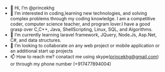 - 👋 Hi, I’m @princekhg
- 👀 I’m interested in coding,learning new technologies, and solving complex problems through my coding knowledge. I am a competitive coder, computer science teacher, and program lover.I have a good grasp over C,C++, Java, ShellScripting, Linux, SQL, and Algorithms.
- 🌱 I’m currently learning laravel framework, JQuery, Node.Js, Asp.Net, C#, and data structures.
- 💞️ I’m looking to collaborate on any web project or mobile application or an additional start up projects
- 📫 How to reach me? conatact me using skype(princekhg@gmail.com) or through my phone number (+917477894004)

<!---
princekhg/princekhg is a ✨ special ✨ repository because its `README.md` (this file) appears on your GitHub profile.
You can click the Preview link to take a look at your changes.
--->
